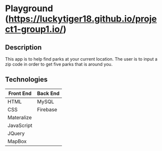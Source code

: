 # Playground (https://luckytiger18.github.io/project1-group1.io/)

## Description

This app is to help find parks at your current location. The user is to input a zip code in order to get five parks that is around you. 

## Technologies

Front End | Back End
----------|----------
HTML | MySQL
CSS | Firebase
Materalize | 
JavaScript |
JQuery |
MapBox |


